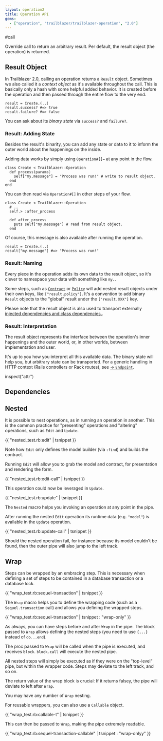 ```yaml
---
layout: operation2
title: Operation API
gems:
  - ["operation", "trailblazer/trailblazer-operation", "2.0"]
---
```


#call

Override call to return an arbitrary result. Per default, the result object (the operation) is returned.

## Result Object

In Trailblazer 2.0, calling an operation returns a `Result` object. Sometimes we also called it a *context object* as it's available throughout the call. This is basically only a hash with some helpful added behavior. It is created before the operation and then passed through the entire flow to the very end.

    result = Create.(..)
    result.success? #=> true
    result.failure? #=> false

You can ask about its *binary state* via `success?` and `failure?`.

### Result: Adding State

Besides the result's binarity, you can add any state or data to it to inform the outer world about the happenings on the inside.

Adding data works by simply using `Operation#[]=` at any point in the flow.

    class Create < Trailblazer::Operation
      def process(params)
        self["my.message"] = "Process was run!" # write to result object.
      end
    end

You can then read via `Operation#[]` in other steps of your flow.

    class Create < Trailblazer::Operation
      # ..
      self.> :after_process

      def after_process
        puts self["my.message"] # read from result object.
      end

Of course, this message is also available after running the operation.

    result = Create.(..)
    result["my.message"] #=> "Process was run!"

### Result: Naming

Every piece in the operation adds its own data to the result object, so it's clever to namespace your data with something like `my.`.

Some steps, such as [`Contract`](contract.html) or [`Policy`](policy.html) will add nested result objects under their own keys, like `["result.policy"]`. It's a convention to add binary `Result` objects to the "global" result under the `["result.XXX"]` key.

Please note that the result object is also used to transport externally [injected dependencies and class dependencies.](#dependencies).

### Result: Interpretation

The result object represents the interface between the operation's inner happenings and the outer world, or, in other worlds, between implementation and user.

It's up to you how you interpret all this available data. The binary state will help you, but arbitrary state can be transported. For a generic handling in HTTP context (Rails controllers or Rack routes), see [→ `Endpoint`](endpoint.html).

inspect("attr")

## Dependencies

## Nested

It is possible to nest operations, as in running an operation in another. This is the common practice for "presenting" operations and "altering" operations, such as `Edit` and `Update`.

{{  "nested_test.rb:edit" | tsnippet }}

Note how `Edit` only defines the model builder (via `:find`) and builds the contract.

Running `Edit` will allow you to grab the model and contract, for presentation and rendering the form.

{{  "nested_test.rb:edit-call" | tsnippet }}

This operation could now be leveraged in `Update`.

{{  "nested_test.rb:update" | tsnippet }}

The `Nested` macro helps you invoking an operation at any point in the pipe.

After running the nested `Edit` operation its runtime data (e.g. `"model"`) is available in the `Update` operation.

{{  "nested_test.rb:update-call" | tsnippet }}

Should the nested operation fail, for instance because its model couldn't be found, then the outer pipe will also jump to the left track.

## Wrap

Steps can be wrapped by an embracing step. This is necessary when defining a set of steps to be contained in a database transaction or a database lock.

{{  "wrap_test.rb:sequel-transaction" | tsnippet }}

The `Wrap` macro helps you to define the wrapping code (such as a `Sequel.transaction` call) and allows you defining the wrapped steps.

{{  "wrap_test.rb:sequel-transaction" | tsnippet : "wrap-only" }}

As always, you can have steps before and after `Wrap` in the pipe. The block passed to `Wrap` allows defining the nested steps (you need to use `{...}` instead of `do...end`).

The proc passed to `Wrap` will be called when the pipe is executed, and receives `block`. `block.call` will execute the nested pipe.

All nested steps will simply be executed as if they were on the "top-level" pipe, but within the wrapper code. Steps may deviate to the left track, and so on.

The return value of the wrap block is crucial: If it returns falsey, the pipe will deviate to left after `Wrap`.

You may have any number of `Wrap` nesting.

For reusable wrappers, you can also use a `Callable` object.

{{  "wrap_test.rb:callable-t" | tsnippet  }}

This can then be passed to `Wrap`, making the pipe extremely readable.

{{  "wrap_test.rb:sequel-transaction-callable" | tsnippet : "wrap-onlyy" }}
